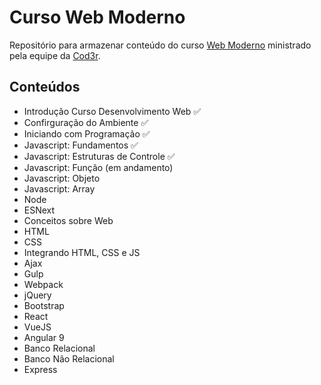 # Curso Web Moderno

Repositório para armazenar conteúdo do curso [Web Moderno](https://www.udemy.com/course/curso-web/) ministrado pela equipe da [Cod3r](https://www.cod3r.com.br/).

## Conteúdos

-   Introdução Curso Desenvolvimento Web ✅
-   Confirguração do Ambiente ✅
-   Iniciando com Programação ✅
-   Javascript: Fundamentos ✅
-   Javascript: Estruturas de Controle ✅
-   Javascript: Função (em andamento)
-   Javascript: Objeto
-   Javascript: Array
-   Node
-   ESNext
-   Conceitos sobre Web
-   HTML
-   CSS
-   Integrando HTML, CSS e JS
-   Ajax
-   Gulp
-   Webpack
-   jQuery
-   Bootstrap
-   React
-   VueJS
-   Angular 9
-   Banco Relacional
-   Banco Não Relacional
-   Express
